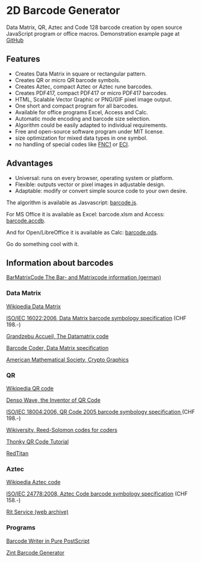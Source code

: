 # 2D Barcode Generator
Data Matrix, QR, Aztec and Code 128 barcode creation by open source JavaScript program or office macros.
Demonstration example page at [GitHub](https://zingl.github.io/)
## Features
* Creates Data Matrix in square or rectangular pattern.
* Creates QR or micro QR barcode symbols.
* Creates Aztec, compact Aztec or Aztec rune barcodes.
* Creates PDF417, compact PDF417 or micro PDF417 barcodes.
* HTML, Scalable Vector Graphic or PNG/GIF pixel image output.
* One short and compact program for all barcodes.
* Available for office programs Excel, Access and Calc.
* Automatic mode encoding and barcode size selection.
* Algorithm could be easily adapted to individual requirements.
* Free and open-source software program under MIT license.
* size optimization for mixed data types in one symbol.
* no handling of special codes like [FNC1](http://en.wikipedia.org/wiki/GS1-128) or [ECI](http://en.wikipedia.org/wiki/Extended_Channel_Interpretation).
## Advantages
* Universal: runs on every browser, operating system or platform.
* Flexible: outputs vector or pixel images in adjustable design.
* Adaptable: modify or convert simple source code to your own desire.

The algorithm is available as Jasvascript: [barcode.js](barcode.js).

For MS Office it is available as Excel: barcode.xlsm and Access: [barcode.accdb](barcode.accdb).

And for Open/LibreOffice it is available as Calc: [barcode.ods](barcode.ods).

Go do something cool with it.
## Information about barcodes
[BarMatrixCode The Bar- and Matrixcode information (german)](https://barmatrixcode.de/)
### Data Matrix
[Wikipedia Data Matrix](http://en.wikipedia.org/wiki/Data_Matrix)

[ISO/IEC 16022:2006, Data Matrix barcode symbology specification](http://www.iso.org/iso/catalogue_detail.htm?csnumber=44230) (CHF 198.-)

[Grandzebu Accueil, The Datamatrix code](http://grandzebu.net/informatique/codbar-en/datamatrix.htm)

[Barcode Coder, Data Matrix specification](http://barcode-coder.com/en/datamatrix-specification-104.html)

[American Mathematical Society, Crypto Graphics](http://www.ams.org/samplings/feature-column/fcarc-data-matrix)
### QR
[Wikipedia QR code](http://en.wikipedia.org/wiki/QR_code)

[Denso Wave, the Inventor of QR Code](http://www.qrcode.com/en/index.html)

[ISO/IEC 18004:2006, QR Code 2005 barcode symbology specification ](http://www.iso.org/iso/catalogue_detail?csnumber=43655) (CHF 198.-)

[Wikiversity, Reed-Solomon codes for coders](http://en.wikiversity.org/wiki/Reed%E2%80%93Solomon_codes_for_coders)

[Thonky QR Code Tutorial](http://www.thonky.com/qr-code-tutorial/)

[RedTitan](http://www.pclviewer.com/QRCODE.html)
### Aztec
[Wikipedia Aztec code](http://en.wikipedia.org/wiki/Aztec_Code)

[ISO/IEC 24778:2008, Aztec Code barcode symbology specification](http://www.iso.org/iso/iso_catalogue/catalogue_tc/catalogue_detail.htm?csnumber=41548) (CHF 158.-)

[Rit Service (web archive)](https://web.archive.org/web/20090912225404/http://www.ritservice.ru/products/aps/aztece.asp)
### Programs
[Barcode Writer in Pure PostScript](http://bwipp.terryburton.co.uk/)

[Zint Barcode Generator](http://sourceforge.net/projects/zint/)
